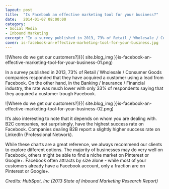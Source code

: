 ```yaml
---
layout: post
title:  "Is Facebook an effective marketing tool for your business?"
date:   2014-01-07 08:00:00
category:
- Social Media
- Inbound Marketing
excerpt: "In a survey published in 2013, 73% of Retail / Wholesale / Consumer Goods companies responded that they have acquired a customer using a lead from Facebook."
cover: is-facebook-an-effective-marketing-tool-for-your-business.jpg
---
```


![Where do we get our customers?]({{ site.blog_img }}is-facebook-an-effective-marketing-tool-for-your-business-01.png)

In a survey published in 2013, 73% of Retail / Wholesale / Consumer Goods companies responded that they have acquired a customer using a lead from Facebook. On the other hand, in the Banking / Insurance / Financial industry, the rate was much lower with only 33% of respondents saying that they acquired a customer trough Facebook.

![Where do we get our customers?]({{ site.blog_img }}is-facebook-an-effective-marketing-tool-for-your-business-02.png)

It’s also interesting to note that it depends on whom you are dealing with. B2C companies, not surprisingly, have the highest success rate on Facebook. Companies dealing B2B report a slightly higher success rate on LinkedIn (Professional Network).

While these charts are a great reference, we always recommend our clients to explore different options. The majority of businesses may do very well on Facebook, others might be able to find a niche market on Pinterest or Google+. Facebook often attracts by size alone - while most of your customers already have a Facebook account, only a fraction are on Pinterest or Google+.

_Credits: HubSpot, Inc (2013 State of Inbound Marketing Research Report)_
